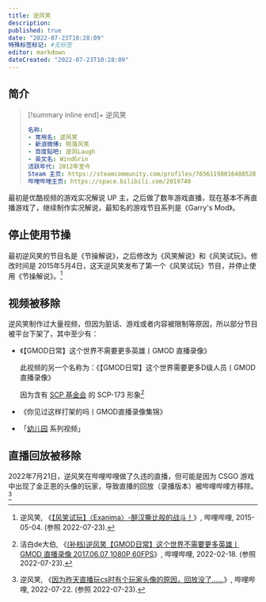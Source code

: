```yaml
---
title: 逆风笑
description:
published: true
date: "2022-07-23T10:28:09"
特殊标签标记: #无标签
editor: markdown
dateCreated: "2022-07-23T10:28:09"
---
```


## 简介

> [!summary inline end]+ 逆风笑
>
> ```yaml
> 名称:
> - 常用名: 逆风笑
> - 新浪微博: 陨落风笑
> - 百度贴吧: 逆风Laugh
> - 英文名: WindGrin
> 活跃年代: 2012年至今
> Steam 主页: https://steamcommunity.com/profiles/76561198016488528
> 哔哩哔哩主页: https://space.bilibili.com/2019740
> ```

最初是优酷视频的游戏实况解说 UP 主，之后做了数年游戏直播，现在基本不再直播游戏了，继续制作实况解说，最知名的游戏节目系列是《Garry's Mod》。

## 停止使用节操

最初逆风笑的节目名是《节操解说》，之后修改为《风笑解说》和《风笑试玩》。修改时间是 2015年5月4日，这天逆风笑发布了第一个《风笑试玩》节目，并停止使用《节操解说》。[^kbjF6]

[^kbjF6]: 逆风笑, 《[【风笑试玩】〈Exanima〉-醉汉撕比般的战斗！](https://archive.ph/kbjF6 "https://www.bilibili.com/video/BV1bs411D7GT")》, 哔哩哔哩, 2015-05-04. (参照 2022-07-23).

## 视频被移除

逆风笑制作过大量视频，但因为脏话、游戏或者内容被限制等原因，所以部分节目被平台下架了，其中至少有：

+   《【GMOD日常】这个世界不需要更多英雄丨GMOD 直播录像》

    此视频的另一个名称为：《【GMOD日常】这个世界需要更多D级人员丨GMOD 直播录像》

    因为含有 [SCP 基金会][] 的 SCP-173 形象[^QuIUo]

+   《你见过这样打架的吗丨GMOD直播录像集锦》
+   「[幼儿园][] 系列视频」

[SCP 基金会]: /company/SCP_Foundation.md

[^QuIUo]: 洁白de大伯, 《[(补档)逆风笑【GMOD日常】这个世界不需要更多英雄丨GMOD 直播录像 2017.06.07 1080P 60FPS](https://archive.ph/QuIUo "https://www.bilibili.com/video/BV1i34y1C74d")》, 哔哩哔哩, 2022-02-18. (参照 2022-07-23).

[幼儿园]: /game/Kindergarten.md

## 直播回放被移除

2022年7月21日，逆风笑在哔哩哔哩做了久违的直播，但可能是因为 CSGO 游戏中出现了金正恩的头像的玩家，导致直播的回放（录播版本）被哔哩哔哩方移除。[^Maa8K]

[^Maa8K]: 逆风笑, 《[因为昨天直播玩cs时有个玩家头像的原因，回放没了……](https://archive.ph/Maa8K "https://t.bilibili.com/685765329233641497")》, 哔哩哔哩, 2022-07-22. (参照 2022-07-23).
